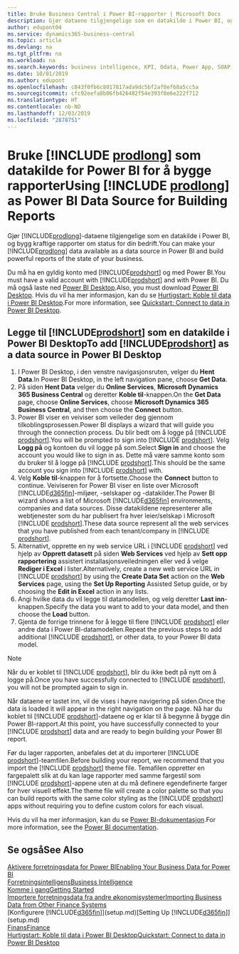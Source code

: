 ```yaml
---
title: Bruke Business Central i Power BI-rapporter | Microsoft Docs
description: Gjør dataene tilgjengelige som en datakilde i Power BI, og bygg kraftige rapporter om status for din bedrift.
author: edupont04
ms.service: dynamics365-business-central
ms.topic: article
ms.devlang: na
ms.tgt_pltfrm: na
ms.workload: na
ms.search.keywords: business intelligence, KPI, Odata, Power App, SOAP, analysis
ms.date: 10/01/2019
ms.author: edupont
ms.openlocfilehash: c843f0fb6c8017817ada9dc5bf2af0ef68a5cc5a
ms.sourcegitcommit: cfc92eefa8b06fb426482f54e393f0e6e222f712
ms.translationtype: HT
ms.contentlocale: nb-NO
ms.lasthandoff: 12/03/2019
ms.locfileid: "2878751"
---
```

# <a name="using-include-prodlongincludesprodlongmd-as-power-bi-data-source-for-building-reports"></a><span data-ttu-id="8e8ed-103">Bruke [!INCLUDE [prodlong](includes/prodlong.md)] som datakilde for Power BI for å bygge rapporter</span><span class="sxs-lookup"><span data-stu-id="8e8ed-103">Using [!INCLUDE [prodlong](includes/prodlong.md)] as Power BI Data Source for Building Reports</span></span>

<span data-ttu-id="8e8ed-104">Gjør [!INCLUDE[prodlong](includes/prodlong.md)]-dataene tilgjengelige som en datakilde i Power BI, og bygg kraftige rapporter om status for din bedrift.</span><span class="sxs-lookup"><span data-stu-id="8e8ed-104">You can make your [!INCLUDE[prodlong](includes/prodlong.md)] data available as a data source in Power BI and build powerful reports of the state of your business.</span></span>  

<span data-ttu-id="8e8ed-105">Du må ha en gyldig konto med [!INCLUDE[prodshort](includes/prodshort.md)] og med Power BI.</span><span class="sxs-lookup"><span data-stu-id="8e8ed-105">You must have a valid account with [!INCLUDE[prodshort](includes/prodshort.md)] and with Power BI.</span></span> <span data-ttu-id="8e8ed-106">Du må også laste ned [Power BI Desktop](https://powerbi.microsoft.com/desktop/).</span><span class="sxs-lookup"><span data-stu-id="8e8ed-106">Also, you must download [Power BI Desktop](https://powerbi.microsoft.com/desktop/).</span></span> <span data-ttu-id="8e8ed-107">Hvis du vil ha mer informasjon, kan du se [Hurtigstart: Koble til data i Power BI Desktop](/power-bi/desktop-quickstart-connect-to-data).</span><span class="sxs-lookup"><span data-stu-id="8e8ed-107">For more information, see [Quickstart: Connect to data in Power BI Desktop](/power-bi/desktop-quickstart-connect-to-data).</span></span>  

## <a name="to-add-includeprodshortincludesprodshortmd-as-a-data-source-in-power-bi-desktop"></a><span data-ttu-id="8e8ed-108">Legge til [!INCLUDE[prodshort](includes/prodshort.md)] som en datakilde i Power BI Desktop</span><span class="sxs-lookup"><span data-stu-id="8e8ed-108">To add [!INCLUDE[prodshort](includes/prodshort.md)] as a data source in Power BI Desktop</span></span>

1. <span data-ttu-id="8e8ed-109">I Power BI Desktop, i den venstre navigasjonsruten, velger du **Hent Data**.</span><span class="sxs-lookup"><span data-stu-id="8e8ed-109">In Power BI Desktop, in the left navigation pane, choose **Get Data**.</span></span>
2. <span data-ttu-id="8e8ed-110">På siden **Hent Data** velger du **Online Services**, **Microsoft Dynamics 365 Business Central** og deretter **Koble til**-knappen.</span><span class="sxs-lookup"><span data-stu-id="8e8ed-110">On the **Get Data** page, choose **Online Services**, choose **Microsoft Dynamics 365 Business Central**, and then choose the **Connect** button.</span></span>
3. <span data-ttu-id="8e8ed-111">Power BI viser en veiviser som veileder deg gjennom tilkoblingsprosessen.</span><span class="sxs-lookup"><span data-stu-id="8e8ed-111">Power BI displays a wizard that will guide you through the connection process.</span></span> <span data-ttu-id="8e8ed-112">Du blir bedt om å logge på [!INCLUDE [prodshort](includes/prodshort.md)].</span><span class="sxs-lookup"><span data-stu-id="8e8ed-112">You will be prompted to sign into [!INCLUDE [prodshort](includes/prodshort.md)].</span></span> <span data-ttu-id="8e8ed-113">Velg **Logg på** og kontoen du vil logge på som.</span><span class="sxs-lookup"><span data-stu-id="8e8ed-113">Select **Sign in** and choose the account you would like to sign in as.</span></span> <span data-ttu-id="8e8ed-114">Dette må være samme konto som du bruker til å logge på [!INCLUDE [prodshort](includes/prodshort.md)].</span><span class="sxs-lookup"><span data-stu-id="8e8ed-114">This should be the same account you sign into [!INCLUDE [prodshort](includes/prodshort.md)] with.</span></span>
4. <span data-ttu-id="8e8ed-115">Velg **Koble til**-knappen for å fortsette.</span><span class="sxs-lookup"><span data-stu-id="8e8ed-115">Choose the **Connect** button to continue.</span></span> <span data-ttu-id="8e8ed-116">Veiviseren for Power BI viser en liste over Microsoft [!INCLUDE[d365fin](includes/d365fin_md.md)]-miljøer, -selskaper og -datakilder.</span><span class="sxs-lookup"><span data-stu-id="8e8ed-116">The Power BI wizard shows a list of Microsoft [!INCLUDE[d365fin](includes/d365fin_md.md)] environments, companies and data sources.</span></span> <span data-ttu-id="8e8ed-117">Disse datakildene representerer alle webtjenester som du har publisert fra hver leier/selskap i Microsoft [!INCLUDE [prodshort](includes/prodshort.md)].</span><span class="sxs-lookup"><span data-stu-id="8e8ed-117">These data source represent all the web services that you have published from each tenant/company in [!INCLUDE [prodshort](includes/prodshort.md)].</span></span>
5. <span data-ttu-id="8e8ed-118">Alternativt, opprette en ny web service URL i [!INCLUDE [prodshort](includes/prodshort.md)] ved hjelp av **Opprett datasett** på siden **Web Services** ved hjelp av **Sett opp rapportering** assistert installasjonsveiledningen eller ved å velge **Rediger i Excel** i lister.</span><span class="sxs-lookup"><span data-stu-id="8e8ed-118">Alternatively, create a new web service URL in [!INCLUDE [prodshort](includes/prodshort.md)] by using the **Create Data Set** action on the **Web Services** page, using the **Set Up Reporting** Assisted Setup guide, or by choosing the **Edit in Excel** action in any lists.</span></span>
6. <span data-ttu-id="8e8ed-119">Angi hvilke data du vil legge til datamodellen, og velg deretter **Last inn**-knappen.</span><span class="sxs-lookup"><span data-stu-id="8e8ed-119">Specify the data you want to add to your data model, and then choose the **Load** button.</span></span>
7. <span data-ttu-id="8e8ed-120">Gjenta de forrige trinnene for å legge til flere [!INCLUDE [prodshort](includes/prodshort.md)] eller andre data i Power BI-datamodellen.</span><span class="sxs-lookup"><span data-stu-id="8e8ed-120">Repeat the previous steps to add additional [!INCLUDE [prodshort](includes/prodshort.md)], or other data, to your Power BI data model.</span></span>

> [!NOTE]  
> <span data-ttu-id="8e8ed-121">Når du er koblet til [!INCLUDE [prodshort](includes/prodshort.md)], blir du ikke bedt på nytt om å logge på.</span><span class="sxs-lookup"><span data-stu-id="8e8ed-121">Once you have successfully connected to [!INCLUDE [prodshort](includes/prodshort.md)], you will not be prompted again to sign in.</span></span>

<span data-ttu-id="8e8ed-122">Når dataene er lastet inn, vil de vises i høyre navigering på siden.</span><span class="sxs-lookup"><span data-stu-id="8e8ed-122">Once the data is loaded it will appear in the right navigation on the page.</span></span> <span data-ttu-id="8e8ed-123">Nå har du koblet til [!INCLUDE [prodshort](includes/prodshort.md)]-dataene og er klar til å begynne å bygge din Power BI-rapport.</span><span class="sxs-lookup"><span data-stu-id="8e8ed-123">At this point, you have successfully connected to your [!INCLUDE [prodshort](includes/prodshort.md)] data and are ready to begin building your Power BI report.</span></span>  

<span data-ttu-id="8e8ed-124">Før du lager rapporten, anbefales det at du importerer [!INCLUDE [prodshort](includes/prodshort.md)]-teamfilen.</span><span class="sxs-lookup"><span data-stu-id="8e8ed-124">Before building your report, we recommend that you import the [!INCLUDE [prodshort](includes/prodshort.md)] theme file.</span></span>  <span data-ttu-id="8e8ed-125">Temafilen oppretter en fargepalett slik at du kan lage rapporter med samme fargestil som [!INCLUDE [prodshort](includes/prodshort.md)]-appene uten at du må definere egendefinerte farger for hver visuell effekt.</span><span class="sxs-lookup"><span data-stu-id="8e8ed-125">The theme file will create a color palette so that you can build reports with the same color styling as the [!INCLUDE [prodshort](includes/prodshort.md)] apps without requiring you to define custom colors for each visual.</span></span>

<span data-ttu-id="8e8ed-126">Hvis du vil ha mer informasjon, kan du se [Power BI-dokumentasjon](/power-bi/consumer/power-bi-consumer-landing/).</span><span class="sxs-lookup"><span data-stu-id="8e8ed-126">For more information, see the [Power BI documentation](/power-bi/consumer/power-bi-consumer-landing/).</span></span>

## <a name="see-also"></a><span data-ttu-id="8e8ed-127">Se også</span><span class="sxs-lookup"><span data-stu-id="8e8ed-127">See Also</span></span>

[<span data-ttu-id="8e8ed-128">Aktivere forretningsdata for Power BI</span><span class="sxs-lookup"><span data-stu-id="8e8ed-128">Enabling Your Business Data for Power BI</span></span>](admin-powerbi.md)  
[<span data-ttu-id="8e8ed-129">Forretningsintelligens</span><span class="sxs-lookup"><span data-stu-id="8e8ed-129">Business Intelligence</span></span>](bi.md)  
[<span data-ttu-id="8e8ed-130">Komme i gang</span><span class="sxs-lookup"><span data-stu-id="8e8ed-130">Getting Started</span></span>](product-get-started.md)  
[<span data-ttu-id="8e8ed-131">Importere forretningsdata fra andre økonomisystemer</span><span class="sxs-lookup"><span data-stu-id="8e8ed-131">Importing Business Data from Other Finance Systems</span></span>](across-import-data-configuration-packages.md)  
<span data-ttu-id="8e8ed-132">[Konfigurere [!INCLUDE[d365fin](includes/d365fin_md.md)]](setup.md)</span><span class="sxs-lookup"><span data-stu-id="8e8ed-132">[Setting Up [!INCLUDE[d365fin](includes/d365fin_md.md)]](setup.md)</span></span>  
[<span data-ttu-id="8e8ed-133">Finans</span><span class="sxs-lookup"><span data-stu-id="8e8ed-133">Finance</span></span>](finance.md)  
[<span data-ttu-id="8e8ed-134">Hurtigstart: Koble til data i Power BI Desktop</span><span class="sxs-lookup"><span data-stu-id="8e8ed-134">Quickstart: Connect to data in Power BI Desktop</span></span>](/power-bi/desktop-quickstart-connect-to-data)  
